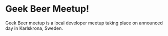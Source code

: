 # Geek Beer Meetup!

Geek Beer meetup is a local developer meetup taking place on announced day in Karlskrona, Sweden.
